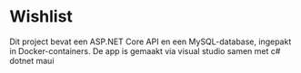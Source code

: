 
# Wishlist
 
Dit project bevat een ASP.NET Core API en een MySQL-database, ingepakt in Docker-containers.
De app is gemaakt via visual studio samen met c# dotnet maui
